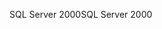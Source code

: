 <span data-ttu-id="702ee-101">SQL Server 2000</span><span class="sxs-lookup"><span data-stu-id="702ee-101">SQL Server 2000</span></span>
